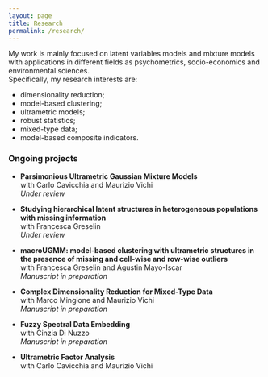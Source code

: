 ```yaml
---
layout: page
title: Research
permalink: /research/
---
```


My work is mainly focused on latent variables models and mixture models with applications in different fields as psychometrics, socio-economics and environmental sciences. \
Specifically, my research interests are:
- dimensionality reduction;
- model-based clustering;
- ultrametric models;
- robust statistics;
- mixed-type data;
- model-based composite indicators.

### Ongoing projects
- **Parsimonious Ultrametric Gaussian Mixture Models** \
with Carlo Cavicchia and Maurizio Vichi \
_Under review_ 

- **Studying hierarchical latent structures in heterogeneous populations with missing information** \
with Francesca Greselin \
_Under review_

- **macroUGMM: model-based clustering with ultrametric structures in the presence of missing and cell-wise and row-wise outliers** \
with Francesca Greselin and Agustin Mayo-Iscar \
_Manuscript in preparation_

- **Complex Dimensionality Reduction for Mixed-Type Data** \
with Marco Mingione and Maurizio Vichi \
_Manuscript in preparation_

- **Fuzzy Spectral Data Embedding** \
with Cinzia Di Nuzzo \
_Manuscript in preparation_

- **Ultrametric Factor Analysis** \
with Carlo Cavicchia and Maurizio Vichi






